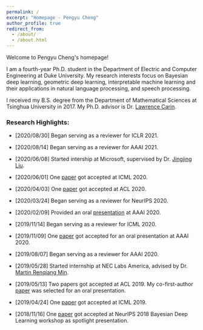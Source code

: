 ```yaml
---
permalink: /
excerpt: "Homepage - Pengyu Cheng"
author_profile: true
redirect_from: 
  - /about/
  - /about.html
---
```


Welcome to Pengyu Cheng's homepage!

I am a fourth-year Ph.D. student in the Department of Electric and Computer Engineering at Duke University.  My research interests focus on Bayesian deep learning,  geometric deep learning, interpretable machine learning and their applications in natural language processing, and speech processing.

I received my B.S. degree from the Department of Mathematical Sciences at Tsinghua University in 2017.
My Ph.D. advisor is Dr. [Lawrence Carin](http://people.ee.duke.edu/~lcarin/).


### Research Highlights:

- [2020/08/30] Began serving as a reviewer for ICLR 2021.

- [2020/08/14] Began serving as a reviewer for AAAI 2021.

- [2020/06/08] Started intership at Microsoft, supervised by Dr. [Jingjing Liu](https://www.linkedin.com/in/jingjing-liu-65703431/).

- [2020/06/01] One [paper](https://arxiv.org/abs/2006.12013) got accepted at ICML 2020.

- [2020/04/03] One [paper](https://arxiv.org/pdf/2006.00693.pdf) got accepted at ACL 2020.

- [2020/03/24] Began serving as a reviewer for NeurIPS 2020.

- [2020/02/09] Provided an oral [presentation](/files/slides/AAAI_oral_presentation.pdf) at AAAI 2020.

- [2019/11/14] Began serving as a reviewer for ICML 2020.

- [2019/11/09] One [paper](http://people.ee.duke.edu/~lcarin/DetGP_AAAI_final.pdf) got accepted for an oral presentation at AAAI 2020.

- [2019/08/07] Began serving as a reviewer for AAAI 2020.

- [2019/05/28] Started internship at NEC Labs America, advised by Dr. [Martin Renqiang Min](https://www.cs.toronto.edu/~cuty/).

- [2019/05/13] Two papers got accepted at ACL 2019. My co-first-author [paper](http://www.ece.duke.edu/~lcarin/Compressed_ACL2019.pdf) was selected for an oral presentation.

- [2019/04/24] One [paper](https://arxiv.org/pdf/1807.01750.pdf) got accepted at ICML 2019.

- [2018/11/16] One [paper](http://bayesiandeeplearning.org/2018/papers/53.pdf) got accepted at NeurIPS 2018 Bayesian Deep Learning workshop as spotlight presentation.

